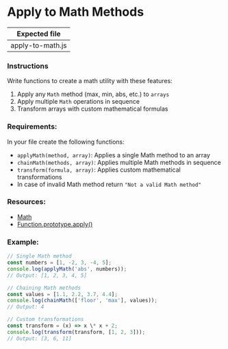 # Apply to Math Methods

| Expected file    |
| ---------------- |
| apply-to-math.js |

### Instructions

Write functions to create a math utility with these features:

1. Apply any `Math` method (max, min, abs, etc.) to `arrays`
2. Apply multiple `Math` operations in sequence
3. Transform arrays with custom mathematical formulas

### Requirements:

In your file create the following functions:

- `applyMath(method, array)`: Applies a single Math method to an array
- `chainMath(methods, array)`: Applies multiple Math methods in sequence
- `transform(formula, array)`: Applies custom mathematical transformations
-  In case of invalid Math method return `"Not a valid Math method"`

### Resources:

- [Math](https://developer.mozilla.org/en-US/docs/Web/JavaScript/Reference/Global_Objects/Math)
- [Function.prototype.apply()](https://developer.mozilla.org/en-US/docs/Web/JavaScript/Reference/Global_Objects/Function/apply)

### Example:

```js
// Single Math method
const numbers = [1, -2, 3, -4, 5];
console.log(applyMath('abs', numbers));
// Output: [1, 2, 3, 4, 5]

// Chaining Math methods
const values = [1.1, 2.2, 3.7, 4.4];
console.log(chainMath(['floor', 'max'], values));
// Output: 4

// Custom transformations
const transform = (x) => x \* x + 2;
console.log(transform(transform, [1, 2, 3]));
// Output: [3, 6, 11]
```
